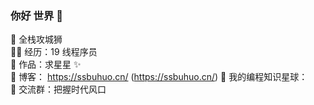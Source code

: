 ### 你好 世界 👋
🐧 全栈攻城狮 </br>
👨‍💻 经历：19 线程序员 </br>
🏡 作品：求星星 ✨ </br>
🌱 博客： https://ssbuhuo.cn/ (https://ssbuhuo.cn/)
👭 我的编程知识星球： </br>
🛫 交流群：把握时代风口 </br>
